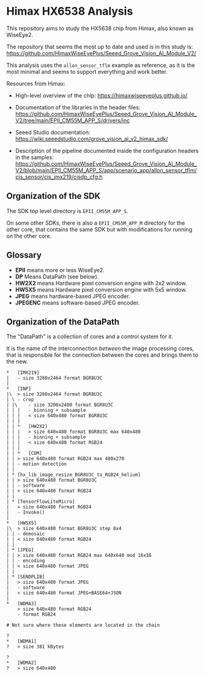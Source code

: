 # Himax HX6538 Analysis

This repository aims to study the HX5638 chip from Himax, also known as WiseEye2.

The repository that seems the most up to date and used is in this study is:
<https://github.com/HimaxWiseEyePlus/Seeed_Grove_Vision_AI_Module_V2/>

This analysis uses the `allon_sensor_tflm` example as reference, as it
is the most minimal and seems to support everything and work better.

Resources from Himax:

- High-level overview of the chip:
  <https://himaxwiseeyeplus.github.io/>

- Documentation of the libraries in the header files:
  <https://github.com/HimaxWiseEyePlus/Seeed_Grove_Vision_AI_Module_V2/tree/main/EPII_CM55M_APP_S/drivers/inc>

- Seeed Studio documentation:
  <https://wiki.seeedstudio.com/grove_vision_ai_v2_himax_sdk/>

- Description of the pipeline documented inside the configuration headers in the samples:
  <https://github.com/HimaxWiseEyePlus/Seeed_Grove_Vision_AI_Module_V2/blob/main/EPII_CM55M_APP_S/app/scenario_app/allon_sensor_tflm/cis_sensor/cis_imx219/cisdp_cfg.h>


## Organization of the SDK

The SDK top level directory is `EPII_CM55M_APP_S`.

On some other SDKs, there is also a `EPII_CM55M_APP_M` directory for
the other core, that contains the same SDK but with modifications for
running on the other core.


## Glossary

- **EPII** means more or less WiseEye2.
- **DP** Means DataPath (see below).
- **HW2X2** means Hardware pixel conversion engine with 2x2 window.
- **HW5X5** means Hardware pixel conversion engine with 5x5 window.
- **JPEG** means hardware-based JPEG encoder.
- **JPEGENC** means software-based JPEG encoder.


## Organization of the DataPath

The "DataPath" is a collection of cores and a control system for it.

It is the name of the interconnection *between* the image processing
cores, that is responsible for the connection between the cores and
brings them to the new.

```
*	[IMX219]
|	- size 3280x2464 format BGR8U3C
|
*	[INP]
|\	> size 3280x2464 format BGR8U3C
| \	- crop	
| |\	- size 3200x2400 format BGR8U3C
| | |	- binning + subsample
| | |	< size 640x480 format BGR8U3C
| | |
| | *	[HW2X2]
| | |	> size 640x480 format BGR8U3C max 640x480
| | |	- binning + subsample
| | |	< size 640x480 format RGB24
| | |
| | *	[CDM]
| |	> size 640x480 format RGB24 max 480x270
| |	- motion detection
| |
| *	[hx_lib_image_resize_BGR8U3C_to_RGB24_helium]
| |	> size 640x480 format BGR8U3C
| |	- software
| |	< size 640x480 format RGB24
| |	
| *	[TensorFlowLiteMicro]	
|	> size 640x480 format RGB24
|	- Invoke()
|
*	[HW5X5]
|\	> size 640x480 format BGR8U3C step 8x4
| |	- demosaic
| |	< size 640x480 format RGB24
| |
| *	[JPEG]
| |	> size 640x480 format RGB24 max 640x640 mod 16x16
| |	- encoding
| |	< size 640x480 format JPEG
| |
| *	[SENDPLIB]
|	> size 640x480 format JPEG
|	- software
|	< size 640x480 format JPEG+BASE64+JSON
|
*	[WDMA3]
	> size 640x480 format RGB24
	- format RGB24

# Not sure where these elements are located in the chain

?
*	[WDMA1]
?	> size 381 kBytes

?
*	[WDMA2]
?	> size 640x480
```
